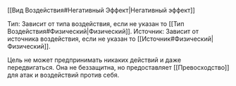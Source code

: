 [[Вид Воздействия#Негативный Эффект|Негативный эффект]]

Тип: Зависит от типа воздействия, если не указан то [[Тип Воздействия#Физический|Физический]].
Источник: Зависит от источника воздействия, если не указан то [[Источник#Физический|Физический]].

Цель не может предпринимать никаких действий и даже передвигаться. Она не беззащитна, но предоставляет [[Превосходство]] для атак и воздействий против себя.  